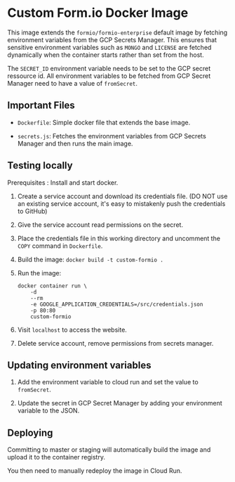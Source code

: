 # Custom Form.io Docker Image

This image extends the `formio/formio-enterprise` default image by 
fetching environment variables from the GCP Secrets Manager.
This ensures that sensitive environment variables such as `MONGO` and `LICENSE`
are fetched dynamically when the container starts rather than set from the host.

The `SECRET_ID` environment variable needs to be set to the GCP secret ressource id.
All environment variables to be fetched from GCP Secret Manager need to have a value of `fromSecret`.

## Important Files

- `Dockerfile`: Simple docker file that extends the base image.

- `secrets.js`: Fetches the environment variables from GCP Secrets Manager and then runs the main image.

## Testing locally

Prerequisites : Install and start docker.

1. Create a service account and download its credentials file. 
(DO NOT use an existing service account, it's easy to mistakenly push the credentials to GitHub)

2. Give the service account read permissions on the secret.

3. Place the credentials file in this working directory and
uncomment the `COPY` command in `Dockerfile`.

3. Build the image: `docker build -t custom-formio .`

4. Run the image:

    ```
    docker container run \
        -d
        --rm
        -e GOOGLE_APPLICATION_CREDENTIALS=/src/credentials.json
        -p 80:80
        custom-formio
    ```

5. Visit `localhost` to access the website.

6.  Delete service account, remove permissions from secrets manager.

## Updating environment variables

1. Add the environment variable to cloud run and set the value to `fromSecret`.

2. Update the secret in GCP Secret Manager by adding your environment variable to the JSON.

## Deploying

Committing to master or staging will automatically build the image and
upload it to the container registry.

You then need to manually redeploy the image in Cloud Run.